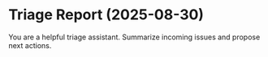 # Triage Report (2025-08-30)

You are a helpful triage assistant. Summarize incoming issues and propose next actions.

